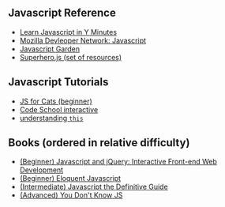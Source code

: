 ## Javascript Reference

* [Learn Javascript in Y Minutes][inxmin]
* [Mozilla Devleoper Network: Javascript](https://developer.mozilla.org/en-US/docs/Web/JavaScript)
* [Javascript Garden][garden]
* [Superhero.js (set of resources)][supjs]

## Javascript Tutorials

* [JS for Cats (beginner)][jscats]
* [Code School interactive][codeschool]
* [understanding `this`][this]

## Books (ordered in relative difficulty)

* [(Beginner) Javascript and jQuery: Interactive Front-end Web Development](http://javascriptbook.com/)
* [(Beginner) Eloquent Javascript][eloquent]
* [(Intermediate) Javascript the Definitive Guide](http://www.amazon.com/gp/product/0596805527/)
* [(Advanced) You Don't Know JS](https://github.com/getify/You-Dont-Know-JS)

[jscats]: http://jsforcats.com/
[eloquent]: http://eloquentjavascript.net/
[supjs]: http://superherojs.com/
[codeschool]: https://www.codeschool.com/paths/javascript
[inxmin]: http://learnxinyminutes.com/docs/javascript/
[garden]: https://bonsaiden.github.io/JavaScript-Garden/
[this]: http://tomhicks.github.io/code/2014/08/11/some-of-this.html
